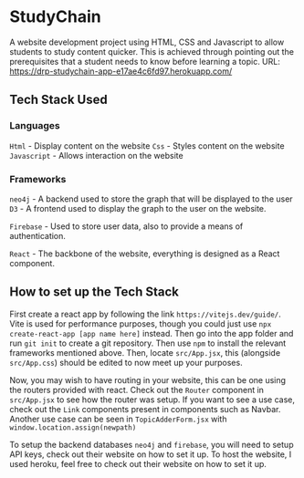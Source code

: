 # StudyChain
A website development project using HTML, CSS and Javascript to allow students to study content quicker.
This is achieved through pointing out the prerequisites that a student needs to know before learning a topic.
URL: https://drp-studychain-app-e17ae4c6fd97.herokuapp.com/
## Tech Stack Used

### Languages

`Html` - Display content on the website
`Css` - Styles content on the website
`Javascript` - Allows interaction on the website

### Frameworks

`neo4j` - A backend used to store the graph that will be displayed to the user
`D3` - A frontend used to display the graph to the user on the website.

`Firebase` - Used to store user data, also to provide a means of authentication.

`React` - The backbone of the website, everything is designed as a React component.

## How to set up the Tech Stack

First create a react app by following the link `https://vitejs.dev/guide/`.
Vite is used for performance purposes, though you could just use `npx create-react-app [app name here]` instead.
Then go into the app folder and run `git init` to create a git repository.
Then use `npm` to install the relevant frameworks mentioned above.
Then, locate `src/App.jsx`, this (alongside `src/App.css`) should be edited to now meet up your purposes. 
<br>

Now, you may wish to have routing in your website, this can be one using the routers provided with react.
Check out the `Router` component in `src/App.jsx` to see how the router was setup.
If you want to see a use case, check out the `Link` components present in components such as Navbar.
Another use case can be seen in `TopicAdderForm.jsx` with `window.location.assign(newpath)`
<br>

To setup the backend databases `neo4j` and `firebase`, you will need to setup API keys, check out their website on how to set it up.
To host the website, I used heroku, feel free to check out their website on how to set it up.

